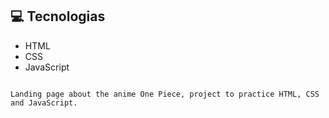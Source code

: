## 💻 Tecnologias
- HTML
- CSS
- JavaScript

```

Landing page about the anime One Piece, project to practice HTML, CSS and JavaScript.
